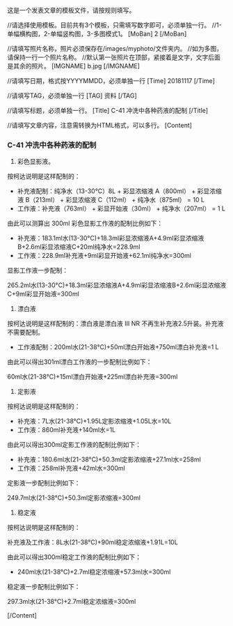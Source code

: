 这是一个发表文章的模板文件，请按规则填写。

//请选择使用模板。目前共有3个模板，只需填写数字即可，必须单独一行。
//1-单幅横构图，2-单幅竖构图，3-多图模式1。
[MoBan]
2
[/MoBan]

//请填写照片名称，照片必须保存在/images/myphoto/文件夹内。
//如为多图，请保持一行一个照片名称。
//默认第一张照片在顶部，紧接着是文字，文字后面是其余的照片。
[IMGNAME]
b.jpg
[/IMGNAME]

//请填写日期，格式按YYYYMMDD，必须单独一行
[Time]
20181117
[/Time]

//请填写TAG，必须单独一行
[TAG]
资料
[/TAG]

//请填写标题，必须单独一行。
[Title]
C-41 冲洗中各种药液的配制
[/Title]

//请填写文章内容，注意需转换为HTML格式，可以多行。
[Content]
<h3>C-41 冲洗中各种药液的配制</h3>
<ol>
<li>彩色显影液。</li>
</ol>
<p>按柯达说明是这样配制的：

</p>
<ul>
<li>补充液配制：纯净水（13-30°C）8L + 彩显浓缩液 A（800ml） + 彩显浓缩液 B（213ml） + 彩显浓缩液 C（112ml） + 纯净水（875ml） = 10 L</li>
<li>工作液：补充液（763ml） + 彩显开始液（30ml） + 纯净水（207ml） = 1 L</li>
</ul>
<p>由此可以测算出 300ml 彩色显影工作液的配制比例如下：

</p>
<ul>
<li>补充液：183.1ml水(13-30°C)+18.3ml彩显浓缩液A+4.9ml彩显浓缩液B+2.6ml彩显浓缩液C+20ml纯净水=228.9ml</li>
<li>工作液：228.9ml补充液+9ml彩显开始液+62.1ml纯净水=300ml</li>
</ul>
<p>显影工作液一步配制：

</p>
<p>265.2ml水(13-30°C)+18.3ml彩显浓缩液A+4.9ml彩显浓缩液B+2.6ml彩显浓缩液C+9ml彩显开始液=300ml

</p>
<ol>
<li>漂白液</li>
</ol>
<p>按柯达说明是这样配制的：漂白液是漂白液 III NR 不再生补充液2.5升装。补充液不需要配制。

</p>
<ul>
<li>工作液配制：200ml水(21-38°C)+50ml漂白开始液+750ml漂白补充液=1 L</li>
</ul>
<p>由此可以得出301ml漂白工作液的一步配制比例如下：

</p>
<p>60ml水(21-38°C)+15ml漂白开始液+225ml漂白补充液=300ml

</p>
<ol>
<li>定影液</li>
</ol>
<p>按柯达说明是这样配制的：

</p>
<ul>
<li>补充液：7L水(21-38°C)+1.95L定影浓缩液+1.05L水=10L</li>
<li>工作液：860ml补充液+140ml水=1L</li>
</ul>
<p>由此可以得出300ml定影工作液的配制比例如下：

</p>
<ul>
<li>补充液：180.6ml水(21-38°C)+50.3ml定影浓缩液+27.1ml水=258ml</li>
<li>工作液：258ml补充液+42ml水=300ml</li>
</ul>
<p>定影液一步配制比例如下：

</p>
<p>249.7ml水(21-38°C)+50.3ml定影浓缩液=300ml

</p>
<ol>
<li>稳定液</li>
</ol>
<p>按柯达说明是这样配制的：

</p>
<p>补充液及工作液：8L水(21-38°C)+90ml稳定浓缩液+1.91L=10L

</p>
<p>由此可以得出300ml稳定工作液的配制比例如下：

</p>
<ul>
<li>240ml水(21-38°C)+2.7ml稳定浓缩液+57.3ml水=300ml</li>
</ul>
<p>稳定液一步配制比例如下：

</p>
<p>297.3ml水(21-38°C)+2.7ml稳定浓缩液=300ml</p>
[/Content]
